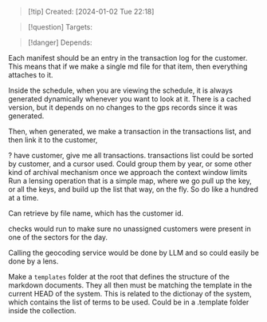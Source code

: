 
>[!tip] Created: [2024-01-02 Tue 22:18]

>[!question] Targets: 

>[!danger] Depends: 

Each manifest should be an entry in the transaction log for the customer.
This means that if we make a single md file for that item, then everything attaches to it.

Inside the schedule, when you are viewing the schedule, it is always generated dynamically whenever you want to look at it.  There is a cached version, but it depends on no changes to the gps records since it was generated.

Then, when generated, we make a transaction in the transactions list, and then link it to the customer,

? have customer, give me all transactions.
transactions list could be sorted by customer, and a cursor used.
Could group them by year, or some other kind of archival mechanism once we approach the context window limits
Run a lensing operation that is a simple map, where we go pull up the key, or all the keys, and build up the list that way, on the fly.  So do like a hundred at a time.  

Can retrieve by file name, which has the customer id.

checks would run to make sure no unassigned customers were present in one of the sectors for the day.

Calling the geocoding service would be done by LLM and so could easily be done by a lens.

Make a `templates` folder at the root that defines the structure of the markdown documents.  They all then must be matching the template in the current HEAD of the system.  This is related to the dictionay of the system, which contains the list of terms to be used.
Could be in a .template folder inside the collection.